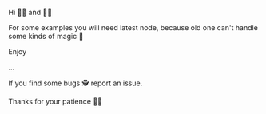 Hi 👨‍💻 and 👩‍💻

For some examples you will need latest node, because
old one can't handle some kinds of magic 🧙‍

Enjoy

...

If you find some bugs 🕵️‍ report an issue.

Thanks for your patience 🙇🏻
